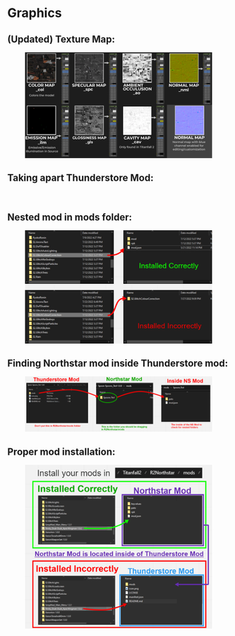 # Graphics

## (Updated) Texture Map:

<figure><img src="../../.gitbook/assets/texturemap.png" alt=""><figcaption></figcaption></figure>

## Taking apart Thunderstore Mod:

<figure><img src="../../.gitbook/assets/TSmanualinstall.gif" alt=""><figcaption></figcaption></figure>

## Nested mod in mods folder:

<figure><img src="../../.gitbook/assets/nestedmodfailed.png" alt=""><figcaption></figcaption></figure>

## Finding Northstar mod inside Thunderstore mod:

<figure><img src="../../.gitbook/assets/gettingnorthstarmod.png" alt=""><figcaption></figcaption></figure>

## Proper mod installation:

<figure><img src="../../.gitbook/assets/propermodinstallation.png" alt=""><figcaption></figcaption></figure>
